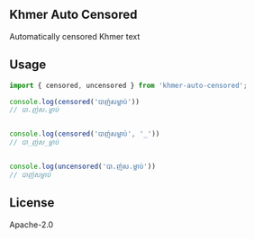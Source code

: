 ## Khmer Auto Censored

Automatically censored Khmer text

## Usage

```js
import { censored, uncensored } from 'khmer-auto-censored';

console.log(censored('បាញ់សម្លាប់'))
// បា.ញ់ស.ម្លាប់


console.log(censored('បាញ់សម្លាប់', '_'))
// បា_ញ់ស_ម្លាប់


console.log(uncensored('បា.ញ់ស.ម្លាប់'))
// បាញ់សម្លាប់
```

## License

Apache-2.0